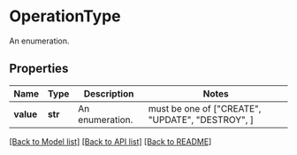 # OperationType

An enumeration.

## Properties
Name | Type | Description | Notes
------------ | ------------- | ------------- | -------------
**value** | **str** | An enumeration. |  must be one of ["CREATE", "UPDATE", "DESTROY", ]

[[Back to Model list]](../README.md#documentation-for-models) [[Back to API list]](../README.md#documentation-for-api-endpoints) [[Back to README]](../README.md)


